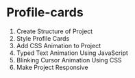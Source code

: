 # Profile-cards
1. Create Structure of Project<br>
2. Style Profile Cards<br>
3. Add CSS Animation to Project<br>
4. Typed Text Animation Using JavaScript<br>
5. Blinking Cursor Animation Using CSS<br>
6. Make Project Responsive<br>
